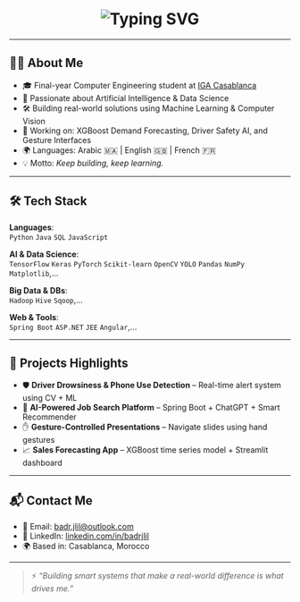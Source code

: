 <!-- Typing Effect -->
<h1 align="center">
  <img src="https://readme-typing-svg.herokuapp.com?font=Fira+Code&size=30&pause=1000&center=true&vCenter=true&width=1000&lines=Hi+%F0%9F%91%8B+I'm+Badr+JLIL;AI+Engineer+%7C+Data+Scientist;Final-Year+Computer+Engineering+Student;Welcome+to+my+GitHub!" alt="Typing SVG" />
</h1>

---

## 🧑‍💻 About Me

- 🎓 Final-year Computer Engineering student at [IGA Casablanca](https://www.iga.ac.ma/)  
- 🧠 Passionate about Artificial Intelligence & Data Science  
- 🛠️ Building real-world solutions using Machine Learning & Computer Vision  
- 🧪 Working on: XGBoost Demand Forecasting, Driver Safety AI, and Gesture Interfaces  
- 🌍 Languages: Arabic 🇲🇦 | English 🇬🇧 | French 🇫🇷  
- 💡 Motto: *Keep building, keep learning.*

---

## 🛠️ Tech Stack

**Languages**:  
`Python` `Java` `SQL` `JavaScript`

**AI & Data Science**:  
`TensorFlow` `Keras` `PyTorch` `Scikit-learn` `OpenCV` `YOLO` `Pandas` `NumPy` `Matplotlib`,...

**Big Data & DBs**:  
`Hadoop` `Hive` `Sqoop`,...

**Web & Tools**:  
`Spring Boot` `ASP.NET` `JEE` `Angular`,...

---

## 🚀 Projects Highlights

- 🛡️ **Driver Drowsiness & Phone Use Detection** – Real-time alert system using CV + ML  
- 🤖 **AI-Powered Job Search Platform** – Spring Boot + ChatGPT + Smart Recommender  
- ✋ **Gesture-Controlled Presentations** – Navigate slides using hand gestures  
- 📈 **Sales Forecasting App** – XGBoost time series model + Streamlit dashboard

---

## 📬 Contact Me

- 📧 Email: [badr.jlil@outlook.com](mailto:badr.jlil@outlook.com)  
- 💼 LinkedIn: [linkedin.com/in/badrjlil](https://www.linkedin.com/in/badrjlil)  
- 🌍 Based in: Casablanca, Morocco

---

> ⚡ *“Building smart systems that make a real-world difference is what drives me.”*
